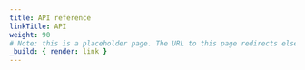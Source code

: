 ```yaml
---
title: API reference
linkTitle: API
weight: 90
# Note: this is a placeholder page. The URL to this page redirects elsewhere.
_build: { render: link }
---
```

